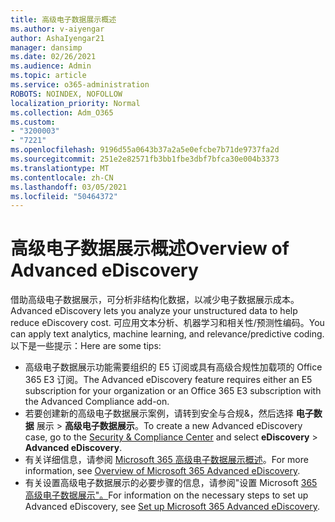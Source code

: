 ```yaml
---
title: 高级电子数据展示概述
ms.author: v-aiyengar
author: AshaIyengar21
manager: dansimp
ms.date: 02/26/2021
ms.audience: Admin
ms.topic: article
ms.service: o365-administration
ROBOTS: NOINDEX, NOFOLLOW
localization_priority: Normal
ms.collection: Adm_O365
ms.custom:
- "3200003"
- "7221"
ms.openlocfilehash: 9196d55a0643b37a2a5e0efcbe7b71de9737fa2d
ms.sourcegitcommit: 251e2e82571fb3bb1fbe3dbf7bfca30e004b3373
ms.translationtype: MT
ms.contentlocale: zh-CN
ms.lasthandoff: 03/05/2021
ms.locfileid: "50464372"
---
```

# <a name="overview-of-advanced-ediscovery"></a><span data-ttu-id="d6613-102">高级电子数据展示概述</span><span class="sxs-lookup"><span data-stu-id="d6613-102">Overview of Advanced eDiscovery</span></span>

<span data-ttu-id="d6613-103">借助高级电子数据展示，可分析非结构化数据，以减少电子数据展示成本。</span><span class="sxs-lookup"><span data-stu-id="d6613-103">Advanced eDiscovery lets you analyze your unstructured data to help reduce eDiscovery cost.</span></span> <span data-ttu-id="d6613-104">可应用文本分析、机器学习和相关性/预测性编码。</span><span class="sxs-lookup"><span data-stu-id="d6613-104">You can apply text analytics, machine learning, and relevance/predictive coding.</span></span> <span data-ttu-id="d6613-105">以下是一些提示：</span><span class="sxs-lookup"><span data-stu-id="d6613-105">Here are some tips:</span></span>

- <span data-ttu-id="d6613-106">高级电子数据展示功能需要组织的 E5 订阅或具有高级合规性加载项的 Office 365 E3 订阅。</span><span class="sxs-lookup"><span data-stu-id="d6613-106">The Advanced eDiscovery feature requires either an E5 subscription for your organization or an Office 365 E3 subscription with the Advanced Compliance add-on.</span></span>
- <span data-ttu-id="d6613-107">若要创建新的高级电子数据展示案例，请转到安全与合规&，[](https://go.microsoft.com/fwlink/p/?linkid=2077143)然后选择 **电子数据** 展示  >  **高级电子数据展示**。</span><span class="sxs-lookup"><span data-stu-id="d6613-107">To create a new Advanced eDiscovery case, go to the [Security & Compliance Center](https://go.microsoft.com/fwlink/p/?linkid=2077143) and select **eDiscovery** > **Advanced eDiscovery**.</span></span>
- <span data-ttu-id="d6613-108">有关详细信息，请参阅 [Microsoft 365 高级电子数据展示概述](https://go.microsoft.com/fwlink/?linkid=2101588)。</span><span class="sxs-lookup"><span data-stu-id="d6613-108">For more information, see [Overview of Microsoft 365 Advanced eDiscovery](https://go.microsoft.com/fwlink/?linkid=2101588).</span></span>
- <span data-ttu-id="d6613-109">有关设置高级电子数据展示的必要步骤的信息，请参阅"设置 Microsoft [365 高级电子数据展示"。](https://go.microsoft.com/fwlink/?linkid=2122672)</span><span class="sxs-lookup"><span data-stu-id="d6613-109">For information on the necessary steps to set up Advanced eDiscovery, see [Set up Microsoft 365 Advanced eDiscovery](https://go.microsoft.com/fwlink/?linkid=2122672).</span></span>